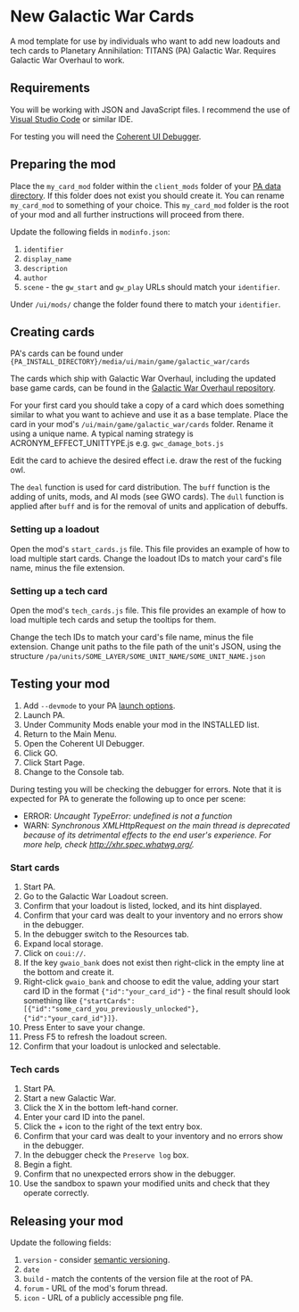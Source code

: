 # New Galactic War Cards

A mod template for use by individuals who want to add new loadouts and tech cards to Planetary Annihilation: TITANS (PA) Galactic War. Requires Galactic War Overhaul to work.

## Requirements

You will be working with JSON and JavaScript files. I recommend the use of [Visual Studio Code](https://code.visualstudio.com/) or similar IDE.

For testing you will need the [Coherent UI Debugger](https://cdn.planetaryannihilation.com/downloads/debugger-windows.zip).

## Preparing the mod

Place the `my_card_mod` folder within the `client_mods` folder of your [PA data directory](https://support.planetaryannihilation.com/kb/faq.php?id=176). If this folder does not exist you should create it. You can rename `my_card_mod` to something of your choice. This `my_card_mod` folder is the root of your mod and all further instructions will proceed from there.

Update the following fields in `modinfo.json`:

1. `identifier`
2. `display_name`
3. `description`
4. `author`
5. `scene` - the `gw_start` and `gw_play` URLs should match your `identifier`.

Under `/ui/mods/` change the folder found there to match your `identifier`.

## Creating cards

PA's cards can be found under `{PA_INSTALL_DIRECTORY}/media/ui/main/game/galactic_war/cards`

The cards which ship with Galactic War Overhaul, including the updated base game cards, can be found in the [Galactic War Overhaul repository](https://github.com/Quitch/GW-AI-Overhaul/tree/develop/ui/main/game/galactic_war/cards).

For your first card you should take a copy of a card which does something similar to what you want to achieve and use it as a base template. Place the card in your mod's `/ui/main/game/galactic_war/cards` folder. Rename it using a unique name. A typical naming strategy is ACRONYM_EFFECT_UNITTYPE.js e.g. `gwc_damage_bots.js`

Edit the card to achieve the desired effect i.e. draw the rest of the fucking owl.

The `deal` function is used for card distribution. The `buff` function is the adding of units, mods, and AI mods (see GWO cards). The `dull` function is applied after `buff` and is for the removal of units and application of debuffs.

### Setting up a loadout

Open the mod's `start_cards.js` file. This file provides an example of how to load multiple start cards. Change the loadout IDs to match your card's file name, minus the file extension.

### Setting up a tech card

Open the mod's `tech_cards.js` file. This file provides an example of how to load multiple tech cards and setup the tooltips for them.

Change the tech IDs to match your card's file name, minus the file extension. Change unit paths to the file path of the unit's JSON, using the structure `/pa/units/SOME_LAYER/SOME_UNIT_NAME/SOME_UNIT_NAME.json`

## Testing your mod

1. Add `--devmode` to your PA [launch options](https://help.steampowered.com/en/faqs/view/7D01-D2DD-D75E-2955).
2. Launch PA.
3. Under Community Mods enable your mod in the INSTALLED list.
4. Return to the Main Menu.
5. Open the Coherent UI Debugger.
6. Click GO.
7. Click Start Page.
8. Change to the Console tab.

During testing you will be checking the debugger for errors. Note that it is expected for PA to generate the following up to once per scene:

- ERROR: _Uncaught TypeError: undefined is not a function_
- WARN: _Synchronous XMLHttpRequest on the main thread is deprecated because of its detrimental effects to the end user's experience. For more help, check <http://xhr.spec.whatwg.org/>._

### Start cards

1. Start PA.
2. Go to the Galactic War Loadout screen.
3. Confirm that your loadout is listed, locked, and its hint displayed.
4. Confirm that your card was dealt to your inventory and no errors show in the debugger.
5. In the debugger switch to the Resources tab.
6. Expand local storage.
7. Click on `coui://`.
8. If the key `gwaio_bank` does not exist then right-click in the empty line at the bottom and create it.
9. Right-click `gwaio_bank` and choose to edit the value, adding your start card ID in the format `{"id":"your_card_id"}` - the final result should look something like `{"startCards":[{"id":"some_card_you_previously_unlocked"},{"id":"your_card_id"}]}`.
10. Press Enter to save your change.
11. Press F5 to refresh the loadout screen.
12. Confirm that your loadout is unlocked and selectable.

### Tech cards

1. Start PA.
2. Start a new Galactic War.
3. Click the X in the bottom left-hand corner.
4. Enter your card ID into the panel.
5. Click the + icon to the right of the text entry box.
6. Confirm that your card was dealt to your inventory and no errors show in the debugger.
7. In the debugger check the `Preserve log` box.
8. Begin a fight.
9. Confirm that no unexpected errors show in the debugger.
10. Use the sandbox to spawn your modified units and check that they operate correctly.

## Releasing your mod

Update the following fields:

1. `version` - consider [semantic versioning](https://semver.org/).
2. `date`
3. `build` - match the contents of the version file at the root of PA.
4. `forum` - URL of the mod's forum thread.
5. `icon` - URL of a publicly accessible png file.
